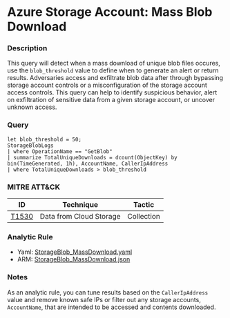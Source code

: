 # Azure Storage Account: Mass Blob Download

### Description
This query will detect when a mass download of unique blob files occures, use the `blob_threshold` value to define when to generate an alert or return results. Adversaries access and exfiltrate blob data after through bypassing storage account controls or a misconfiguration of the storage account access controls. This query can help to identify suspicious behavior, alert on exfiltration of sensitive data from a given storage account, or uncover unknown access.

### Query
```kql
let blob_threshold = 50;
StorageBlobLogs
| where OperationName == "GetBlob"
| summarize TotalUniqueDownloads = dcount(ObjectKey) by bin(TimeGenerated, 1h), AccountName, CallerIpAddress
| where TotalUniqueDownloads > blob_threshold
```

### MITRE ATT&CK
| ID | Technique | Tactic |
|----|-----------|--------|
| [T1530](https://attack.mitre.org/techniques/T1530/) | Data from Cloud Storage  | Collection |

### Analytic Rule
- Yaml: [StorageBlob_MassDownload.yaml](https://github.com/KernelCaleb/Kustonomicon/blob/main/Analytic%20Rules/Azure%20Storage%20Account/StorageBlob_MassDownload.json)
- ARM: [StorageBlob_MassDownload.json](https://github.com/KernelCaleb/Kustonomicon/blob/main/Analytic%20Rules/Azure%20Storage%20Account/StorageBlob_MassDownload.json)

### Notes
As an analytic rule, you can tune results based on the `CallerIpAddress` value and remove known safe IPs or filter out any storage accounts, `AccountName`, that are intended to be accessed and contents downloaded.